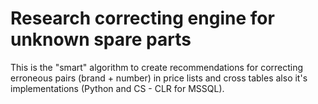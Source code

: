 # Research correcting engine for unknown spare parts
This is the "smart" algorithm to create recommendations for correcting erroneous pairs (brand + number) in price lists and cross tables also it's implementations (Python and CS - CLR for MSSQL). 
